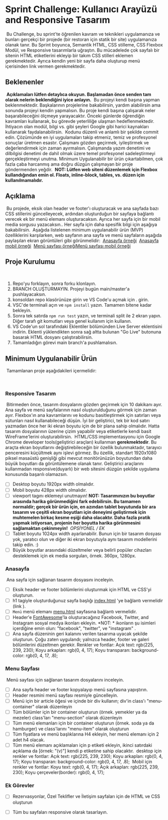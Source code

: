 # Sprint Challenge: Kullanıcı Arayüzü and Responsive Tasarım 
​
Bu Challenge, bu sprint'te öğrenilen kavram ve teknikleri uygulamanıza ve bunları gerçekçi bir projede (bir restoran için statik bir site) uygulamanıza olanak tanır. Bu Sprint boyunca, Semantik HTML, CSS stilleme, CSS Flexbox Modül, ve Responsive tasarımlarla uğraştın. Bu mücadelede çok sayfalı bir sitenin HTML etiketlerini ekleyip bir takım CSS stilleri eklemen gerekmektedir. Ayrıca kendin yeni bir sayfa daha oluşturup menü içerisinden link vermen gerekmektedir.
​
​
## Beklenenler
​
**Açıklamaları lütfen detaylıca okuyun. Başlamadan önce senden tam olarak nelerin beklendiğini iyice anlayın.**
​
Bu projeyi kendi başına yapman beklenmektedir. Başkalarının projelerine bakabilirsin, yardım alabilirsin ama sonunda projeyi kendin yapmalısın.
Bu proje kendi başına çalışarak neler başarabileceğini ölçmeye yarayacaktır. Önceki günlerde öğrendiğin kavramları kullanarak, bu görevde yeterliliğe ulaşman hedeflenmektedir. İhtiyacın olan modül, bilgi vs. gibi şeyleri Google gibi harici kaynakları kullanarak faydalanabilirsin.
​
Kodunu düzenli ve anlamlı bir şekilde commit edin.
​
Çözümünde en iyi uygulamaları takip etmeniz, temiz ve profesyonel sonuçlar üretmen esastır. Çalışmanı gözden geçirmek, iyileştirmek ve değerlendirmek için zaman ayırmalısın. Çalışmanda yazım denetimi ve dilbilgisi denetimi de dahil olmak üzere temel profesyonel sadeleştirmeyi gerçekleştirmeyi unutma. Minimum Uygulanabilir bir ürün çıkartabilmen, çok fazla çaba harcanmış ama doğru düzgün çalışmayan bir proje göndermenden yeğdir.
​
**NOT: Lütfen web siteni düzenlemek için Flexbox kullandığından emin ol. Floats, inline-block, tables, vs. düzen için kullanılmamalıdır.**
​
​
## Açıklama
​
Bu projede, eksik olan header ve footer'ı oluşturacak ve ana sayfada bazı CSS stillerini güncelleyecek, ardından oluşturduğun bir sayfaya bağlantı verecek ek bir menü elemanı oluşturacaksın. Ayrıca her sayfa için bir mobil media sorgusu yazacaksın.. Her sayfa için daha spesifik bilgi için aşağıya bakabilirsin.
​
Aşağıda listelenen minimum uygulanabilir ürün (MVP) özelliklerini karşılarken, web sayfanın ana sayfa ve menü sayfaların aşağıda paylaşılan ekran görüntüleri gibi görünmelidir:
​
[Anasayfa örneği](/ornekler/anasayfa-desktop.png)
​
[Anasayfa mobil örneği](/ornekler/anasayfa-mobil.png)
​
[Menü sayfası örneği](/ornekler/menu-desktop.png)
​
[Menü sayfası mobil örneği](/ornekler/menu-mobil.png)
​
​
## Proje Kurulumu
​
1. Repo'yu forklayın, sonra forku klonlayın.
2. BRANCH OLUŞTURMAYIN. Projeyi bugün main/master'a pushlayacaksın.
3. konsoldan repo klasörünüze girin ve VS Code'u açmak için . girin.
4. VSC'de terminali açın ve  `npm install` yazın. Tamamen bitene kadar bekleyin.
5. Sonra tek satırda `npm run test` yazın, ve terminali split ile 2 ekran yapın. Diğer tarafı git komutları veya genel kullanım için kullanın.
6. VS Code'un sol tarafındaki Eklentiler bölümünden Live Server eklentisini indirin. Eklenti yüklendikten sonra sağ altta bulunan "Go Live" butonuna basarak HTML dosyanı çalıştırabilirsin.
7. Tamamladığın görevi main branch'a pushlamalısın.
​
​
## Minimum Uygulanabilir Ürün
​
Tamamlanan proje aşağıdakileri içermelidir:
 
​
### Responsive Tasarım 
​
Bitirmeden önce, tasarım dosyalarını gözden geçirmek için 10 dakikanı ayır. Ana sayfa ve menü sayfalarının nasıl oluşturulduğunu görmek için zaman ayır. Flexbox'ın ana kavramlarını ve kodunu basitleştirmek için satırları veya sütunları nasıl kullanabileceği düşün. İyi bir geliştirici, tek bir kod satırı yazmadan önce her iki ekran boyutu için de bir plana sahip olmalıdır. Hatta tasarım dosyalarının üzerine çizim yapabilir veya etiketlerle kendi basit WireFrame'lerini oluşturabilirsin.
​
HTML/CSS implementasyonu için Google Chrome developer tools(geliştirici araçları) kullanman **gerekmektedir**. Bu araçta ekran boyutlarını değiştirebileceğin bir özellik bulunmaktadır, tarayıcı penceresini küçültmek aynı işlevi görmez. Bu özellik, standart 1920x1080 piksel masaüstü genişliği gibi mevcut monitörünüzün boyutundan daha büyük boyutları da görüntülemene olanak tanır. Geliştirici araçlarını kullanmadan responsive(duyarlı) bir web sitesini düzgün şekilde uygulama konusunda başarılı olamazsın.
​
* [ ] Desktop boyutu 1920px width olmalıdır.
* [ ] Mobil boyutu 428px width olmalıdır.
* [ ] viewport tagını eklemeyi unutmayın!
​
**NOT: Tasarımınızın bu boyutlar arasında harika görünmediğini fark edebilirsin. Bu tamamen normaldir; gerçek bir ürün için, en azından tablet boyutunda bir ara tasarım ve çeşitli ekran boyutları için deneyimi geliştirmek için muhtemelen birkaç kesme eşiği daha olacaktır. Daha fazla pratik yapmak istiyorsan, projenin her boyutta harika görünmesini sağlamaktan çekinmeyin!**
​
*OPSİYONEL / EK*
* [ ] Tablet boyutu 1024px width ayarlanabilir. Bunun için bir tasarım dosyası yok, yaratıcı olun ve diğer iki ekran boyutuyla aynı tasarım modellerini takip edin. :)
* [ ] Büyük boyutlar arasındaki düzeltmeler veya belirli popüler cihazları desteklemek için ek media sorguları, örnek. 360px, 1280px.
​
​
### Anasayfa
​
Ana sayfa için sağlanan tasarım dosyasını inceleyin.
​
* [ ] Eksik header ve footer bölümlerini oluşturmak için HTML ve CSS'yi oluşturun.
* [ ] h1 tagiyle oluşturduğunuz sayfa başlığı [index.html](index.html) 'ye bağlantı vermelidir (link <a>).
* [ ] `Menü` menü elemanı [menu.html](menu.html) sayfasına bağlantı vermelidir.
* [ ] Header'e [FontAwesome](https://fontawesome.com/search)'la oluşturacağınız Facebook, Twitter, and Instagram sosyal medya ikonları ekleyin. *NOT: * ikonların şu isimleri içerdiğine emin olun: "facebook", "twitter", ve "instagram" .
* [ ] Ana sayfa düzeninin geri kalanını verilen tasarıma uyacak şekilde oluşturun. Çoğu zaten uygulandı; yalnızca header, footer ve galeri bölümlerini düzeltmen gerekir.
​
Renkler ve fontlar:
Açık text: rgb(225, 239, 230);
Koyu arkaplan: rgb(0, 4, 17);
Koyu transparan: background-color: rgb(0, 4, 17, .8);
​
​
### Menu Sayfası
​
Menü sayfası için sağlanan tasarım dosyalarını inceleyin.
​
* [ ] Ana sayfa header ve footer kopyalayıp menü sayfasına yapıştırın.
* [ ] Header resmini menü sayfası resmiyle güncelleyin.
* [ ] Menü için bir article öğesi ve içinde bir div kullanın; div'in class'ı "menu-container" olarak düzenleyin
* [ ] Tüm bölümler için bir container oluşturun (örnek. yemekler ya da  mezeler) class'ları "menu-section" olarak düzenleyin
* [ ] Tüm menü elemanları için bir container oluşturun (örnek. soda ya da hamburger) ve class'larını "menu-item" olarak oluşturun
* [ ] Tüm fiyatlara ve menü başlıklarına H4 ekleyin, her menü elemanı için 2 adet h4 olacak.
* [ ] Tüm menü elemanı açıklamaları için p etiketi ekleyin, ikinci satırdaki açıklama da [örnek: "(v)"] kendi p etiketine sahip olacaktır.
​
desktop için renkler ve fontlar:
Açık text: rgb(225, 239, 230);
Koyu arkaplan: rgb(0, 4, 17);
Koyu transparan: background-color: rgb(0, 4, 17, .8);
​
Mobil için renkler ve fontlar: 
Koyu text: rgb(0, 4, 17);
Açık arkaplan: rgb(225, 239, 230);
Koyu çerçeveler(border): rgb(0, 4, 17);
​
​
### Ek Görevler
* [ ] Rezervasyonlar, Özel Teklifler ve İletişim sayfaları için de HTML ve CSS oluşturun
* [ ] Tüm bu sayfaları responsive olarak tasarlayın.​


